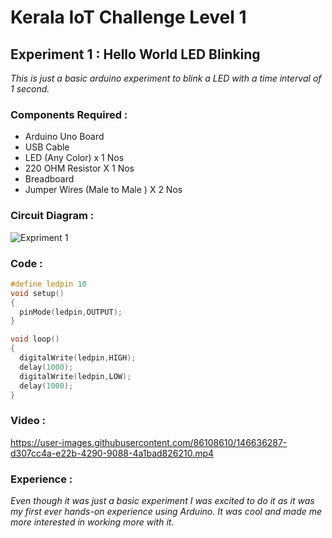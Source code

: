 # Kerala IoT Challenge Level 1
## Experiment 1 : Hello World LED Blinking
_This is just a basic arduino experiment to blink a LED with a time interval of 1 second._
### Components Required :   
* Arduino Uno Board
* USB Cable
* LED (Any Color) x 1 Nos
* 220 OHM Resistor X 1 Nos
* Breadboard
* Jumper Wires (Male to Male ) X 2 Nos
### Circuit Diagram :
![Expriment 1](https://aswin-asokan.github.io/Kerala-IoT-Challenge/files/level1/images/Circuit1.png)
### Code :   
```ino
#define ledpin 10
void setup() 
{ 
  pinMode(ledpin,OUTPUT);
}

void loop() 
{
  digitalWrite(ledpin,HIGH);
  delay(1000);
  digitalWrite(ledpin,LOW);
  delay(1000);
}
```

### Video :

https://user-images.githubusercontent.com/86108610/146636287-d307cc4a-e22b-4290-9088-4a1bad826210.mp4

### Experience :   
_Even though it was just a basic experiment I was excited to do it as it was my first ever hands-on experience using Arduino. It was cool and made me more interested in working more with it._
